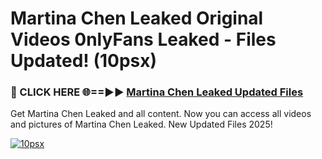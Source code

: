 # Martina Chen Leaked Original Videos 0nlyFans Leaked - Files Updated! (10psx)

<h3>🔴 CLICK HERE 🌐==►► <a href="https://tinyurl.com/x26r9saj" rel="nofollow">Martina Chen Leaked Updated Files</a></h3>

Get Martina Chen Leaked and all content. Now you can access all videos and pictures of Martina Chen Leaked. New Updated Files 2025!

[![10psx](https://i.imgur.com/LkgZPqh.gif)](https://tinyurl.com/x26r9saj)
